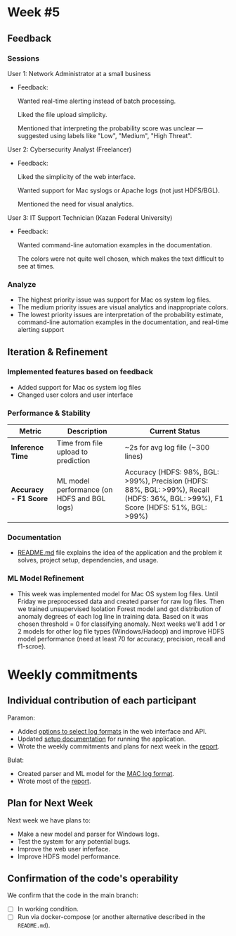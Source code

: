 # **Week #5**

## Feedback

### Sessions

User 1: Network Administrator at a small business

  - Feedback:

    Wanted real-time alerting instead of batch processing.

    Liked the file upload simplicity.

    Mentioned that interpreting the probability score was unclear — suggested using labels like "Low", "Medium", "High Threat".

User 2: Cybersecurity Analyst (Freelancer)

  - Feedback:

    Liked the simplicity of the web interface.

    Wanted support for Mac syslogs or Apache logs (not just HDFS/BGL).

    Mentioned the need for visual analytics.

User 3: IT Support Technician (Kazan Federal University)
 
  - Feedback:
  
    Wanted command-line automation examples in the documentation.
  
    The colors were not quite well chosen, which makes the text difficult to see at times.

### Analyze

* The highest priority issue was support for Mac os system log files.
* The medium priority issues are visual analytics and inappropriate colors.
* The lowest priority issues are interpretation of the probability estimate, command-line automation examples in the documentation, and real-time alerting support
## Iteration & Refinement

### Implemented features based on feedback

* Added support for Mac os system log files
* Changed user colors and user interface

### Performance & Stability

| Metric                     | Description                                                | Current Status                                            |
| -------------------------- | ---------------------------------------------------------- | --------------------------------------------------------- |
| **Inference Time**       | Time from file upload to prediction                        | \~2s for avg log file (\~300 lines)                     |
| **Accuracy - F1 Score**  | ML model performance (on HDFS and BGL logs)                | Accuracy (HDFS: 98%, BGL: >99%), Precision (HDFS: 88%, BGL: >99%), Recall (HDFS: 36%, BGL: >99%), F1 Score (HDFS: 51%, BGL: >99%)                        |                                 |

### Documentation

 * [README.md](https://github.com/IU-Capstone-Project-2025/MLTD/blob/main/README.md) file	explains the idea of the application and the problem it solves, project setup, dependencies, and usage.


### ML Model Refinement

- This week was implemented model for Mac OS system log files. Until Friday we preprocessed data and  created parser for raw log files. Then we trained unsupervised Isolation Forest model and got distribution of anomaly degrees of each log line in training data. Based on it was chosen threshold = 0 for classifying anomaly. Next weeks we'll add 1 or 2 models for other log file types (Windows/Hadoop) and improve HDFS model performance (need at least 70 for accuracy, precision, recall and f1-scroe).

# Weekly commitments

## Individual contribution of each participant

Paramon:
- Added [options to select log formats](https://github.com/IU-Capstone-Project-2025/MLTD/commit/36d164a7f22a03f9859b6e25a64e71200658e195) in the web interface and API.
- Updated [setup documentation](https://github.com/IU-Capstone-Project-2025/MLTD/commit/d9c54090c72908ad81a26f3d6883bcccbe0cea1a) for running the application.
- Wrote the weekly commitments and plans for next week in the [report]().

Bulat:
- Created parser and ML model for the [MAC log format](https://github.com/IU-Capstone-Project-2025/MLTD/commit/6dca6e3085bf5513f79de822270ba2a457275ec1).
- Wrote most of the [report](https://github.com/PYP2205/MLTD/pull/6).

## Plan for Next Week
Next week we have plans to:
- Make a new model and parser for Windows logs.
- Test the system for any potential bugs.
- Improve the web user inferface.
- Improve HDFS model performance.

## Confirmation of the code's operability

We confirm that the code in the main branch:
- [ ] In working condition.
- [ ] Run via docker-compose (or another alternative described in the `README.md`).

